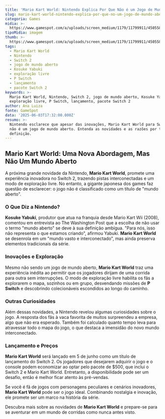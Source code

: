 ```yaml
---
title: 'Mario Kart World: Nintendo Explica Por Que Não é um Jogo de Mundo Aberto'
slug: mario-kart-world-nintendo-explica-por-que-no-um-jogo-de-mundo-aberto
categoria: Games
midia: >-
  https://www.gamespot.com/a/uploads/screen_medium/1179/11799911/4505585-screenshot2025-06-03at1.55.39pm.png
tipoMidia: imagem
thumb: >-
  https://www.gamespot.com/a/uploads/screen_medium/1179/11799911/4505585-screenshot2025-06-03at1.55.39pm.png
tags:
  - Mario Kart World
  - Nintendo
  - Switch 2
  - jogo de mundo aberto
  - Kosuke Yabuki
  - exploração livre
  - P Switch
  - lançamento
  - pacote Switch 2
keywords: >-
  Mario Kart World, Nintendo, Switch 2, jogo de mundo aberto, Kosuke Yabuki,
  exploração livre, P Switch, lançamento, pacote Switch 2
author: Ana Luiza
fonte: GameSpot
data: '2025-06-03T17:32:00.000Z'
resumo: >-
  Nintendo esclarece que apesar das inovações, Mario Kart World para Switch 2
  não é um jogo de mundo aberto. Entenda as novidades e as razões por trás dessa
  definição.
---
```

## Mario Kart World: Uma Nova Abordagem, Mas Não Um Mundo Aberto

A próxima grande novidade da Nintendo, **Mario Kart World**, promete uma experiência inovadora no Switch 2, trazendo pistas interconectadas e um modo de exploração livre. No entanto, a gigante japonesa dos games faz questão de esclarecer: o jogo não é classificado como um título de "mundo aberto".

### O Que Diz a Nintendo?

**Kosuke Yabuki**, produtor que atua na franquia desde Mario Kart Wii (2008), comentou em entrevista ao The Washington Post que a escolha de não usar o termo "mundo aberto" se deve à sua definição ambígua. "Para nós, isso não representa o que estamos criando", afirmou Yabuki. **Mario Kart World** se desenrola em um "mundo vasto e interconectado", mas ainda preserva elementos tradicionais da série.

### Inovações e Exploração

Mesmo não sendo um jogo de mundo aberto, **Mario Kart World** traz uma experiência inédita ao permitir que os jogadores dirijam de uma corrida para outra sem interrupções. O modo de exploração livre habilita os fãs a explorarem o mapa, sozinhos ou em grupo, desvendando missões de **P Switch** e descobrindo colecionáveis escondidos ao longo do caminho.

### Outras Curiosidades

Além dessas novidades, a Nintendo revelou algumas curiosidades sobre o jogo. A resposta dos fãs à vaca favorita de muitos surpreendeu a empresa, algo que não era esperado. Também foi calculado quanto tempo leva para atravessar todo o mapa do jogo, o que destaca a imensidão do novo mundo interconectado.

### Lançamento e Preços

**Mario Kart World** será lançado em 5 de junho como um título de lançamento do Switch 2. Os jogadores que desejarem adquirir o jogo e o console podem economizar ao optar pelo pacote de $500, que inclui o Switch 2 e Mario Kart World. Entretanto, a disponibilidade pode ser um desafio, então é melhor ficar atento às pré-vendas.

Se você é fã de jogos com personagens peculiares e cenários inovadores, **Mario Kart World** pode ser o jogo ideal. Combinando nostalgia e inovação, ele promete ser um marco na história da série. 

Descubra mais sobre as novidades de **Mario Kart World** e prepare-se para se aventurar em um mundo de corridas como nunca antes visto.
